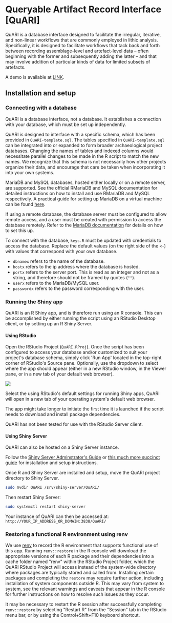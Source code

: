 # Queryable Artifact Record Interface [QuARI]
QuARI is a database interface designed to facilitate the irregular, iterative, and non-linear workflows that are commonly employed in lithic analysis. Specifically, it is designed to facilitate workflows that tack back and forth between recording assemblage-level and artefact-level data – often beginning with the former and subsequently adding the latter – and that may involve addition of particular kinds of data for limited subsets of artefacts.

A demo is available at [LINK](LINK).

## Installation and setup
### Connecting with a database
QuARI is a database interface, not a database. It establishes a connection with your database, which must be set up independently.

QuARI is designed to interface with a specific schema, which has been provided in `QuARI-template.sql`. The tables specified in `QuARI-template.sql` can be integrated into or expanded to form broader archaeological project databases. Changing the names of tables and indexed columns would necessitate parallel changes to be made in the R script to match the new names. We recognize that this schema is not necessarily how other projects organize their data, and encourage that care be taken when incorporating it into your own systems.

MariaDB and MySQL databases, hosted either locally or on a remote server, are supported. See the official RMariaDB and MySQL documentation for detailed instructions on how to install and use RMariaDB and MySQL respectively. A practical guide for setting up MariaDB on a virtual machine can be found [here](https://www.digitalocean.com/community/tutorials/how-to-install-mariadb-on-ubuntu-18-04).

If using a remote database, the database server must be configured to allow remote access, and a user must be created with permission to access the database remotely. Refer to the [MariaDB documentation](https://mariadb.com/kb/en/configuring-mariadb-for-remote-client-access/) for details on how to set this up.

To connect with the database, `keys.R` must be updated with credentials to access the database. Replace the default values (on the right side of the `<-`) with values that correspond with your own database.

* `dbnamex` refers to the name of the database.
* `hostx` refers to the ip address where the database is hosted.
* `portx` refers to the server port. This is read as an integer and not as a string, and therefore should not be framed by quotes (`""`).
* `userx` refers to the MariaDB/MySQL user.
* `passwordx` refers to the password corresponding with the user.

### Running the Shiny app
QuARI is an R Shiny app, and is therefore run using an R console. This can be accomplished by either running the script using an RStudio Desktop client, or by setting up an R Shiny Server.

#### Using RStudio
Open the RStudio Project (`QuARI.RProj`). Once the script has been configured to access your database and/or customized to suit your project's database schema, simply click 'Run App' located in the top-right corner of RStudio's Source pane. Optionally, use the dropdown to select where the app should appear (either in a new RStudio window, in the Viewer pane, or in a new tab of your default web browser).

![](https://shiny.rstudio.com/tutorial/written-tutorial/lesson1/images/run-app.png)

Select the using RStudio's default settings for running Shiny apps, QuARI will open in a new tab of your operating system's default web browser.

The app might take longer to initiate the first time it is launched if the script needs to download and install package dependencies.

QuARI has not been tested for use with the RStudio Server client.

#### Using Shiny Server
QuARI can also be hosted on a Shiny Server instance.

Follow the [Shiny Server Adminstrator's Guide](https://docs.rstudio.com/shiny-server/) or [this much more succinct guide](https://www.linode.com/docs/development/r/how-to-deploy-rshiny-server-on-ubuntu-and-debian/) for installation and setup instructions.

Once R and Shiny Server are installed and setup, move the QuARI project directory to Shiny Server.
```bash
sudo mvdir QuARI /srv/shiny-server/QuARI/
```

Then restart Shiny Server:
```bash
sudo systemctl restart shiny-server
```

Your instance of QuARI can then be accessed at: `http://YOUR_IP_ADDRESS_OR_DOMAIN:3838/QuARI/`

### Restoring a functional R environment using renv
We use [renv](https://rstudio.github.io/renv/) to record the R environment that supports functional use of this app. Running `renv::restore` in the R console will download the appropriate versions of each R package and their dependencies into a cache folder named "renv" within the RStudio Project folder, which the QuARI RStudio Project will access instead of the system-wide directory where packages are typically stored and called from. Installing certain packages and completing the `restore` may require further action, including installation of system components outside R. This may vary from system to system, see the relevant warnings and caveats that appear in the R console for further instructions on how to resolve such issues as they occur.

It may be necessary to restart the R session after successfully completing `renv::restore` by selecting "Restart R" from the "Session" tab in the RStudio menu bar, or by using the Control+Shift+F10 keyboard shortcut.
